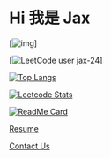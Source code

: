# Hi 我是 Jax

[![img]([https://fc.dianhsu.top/lc?user=jax-24&loc=cn&req=rating])]

[![LeetCode user jax-24](https://img.shields.io/badge/dynamic/json?style=for-the-badge&labelColor=black&color=%23ffa116&label=Rating&query=ratingQuantile&url=https%3A%2F%2Fbadge.xyli.tech/%2Fapi%2Fusers%2Fjax-24%2Fcn%2F&logo=leetcode&logoColor=yellow)]


[![Top Langs](https://github-readme-stats.vercel.app/api/top-langs/?username=cvecve147&theme=radical)](https://github.com/anuraghazra/github-readme-stats)

[![Leetcode Stats](https://leetcode.card.workers.dev/jax-24?theme=nord&font=baloo&extension=activity&site=cn)](https://leetcode-cn.com/u/jax-24/)

[![ReadMe Card](https://github-readme-stats.vercel.app/api/pin/?username=cvecve147&repo=vuepress-notes&theme=radical)](https://github.com/cvecve147/vuepress-notes)

[Resume](https://my-resume-chi-ten.vercel.app/)

[Contact Us](mailto:7110029111@smail.nchu.edu.tw)
